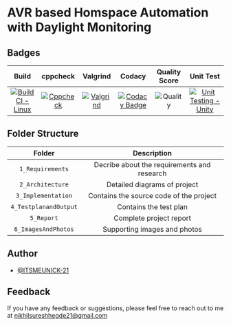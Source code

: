 # AVR based Homspace Automation with Daylight Monitoring


## Badges
 
|Build|cppcheck|Valgrind|Codacy|Quality Score|Unit Test|
|:--:|:--:|:--:|:--:|:--:|:--:|
[![Build CI - Linux](https://github.com/ITSMEUNICK-21/M2_AVR_based_Homespace_Automation_with_Daylight_Monitoring/actions/workflows/c-cpp.yml/badge.svg)](https://github.com/ITSMEUNICK-21/M2_AVR_based_Homespace_Automation_with_Daylight_Monitoring/actions/workflows/c-cpp.yml)|[![Cppcheck](https://github.com/ITSMEUNICK-21/M2_AVR_based_Homespace_Automation_with_Daylight_Monitoring/actions/workflows/CodeQuality.yml/badge.svg?branch=main)](https://github.com/ITSMEUNICK-21/M2_AVR_based_Homespace_Automation_with_Daylight_Monitoring/actions/workflows/CodeQuality.yml)|[![Valgrind](https://github.com/ITSMEUNICK-21/M1_Income_and_Tax_Calculator/actions/workflows/valgrind.yml/badge.svg?branch=main)](https://github.com/ITSMEUNICK-21/M1_Income_and_Tax_Calculator/actions/workflows/valgrind.yml)|[![Codacy Badge](https://app.codacy.com/project/badge/Grade/b57ab38bab1b45b4a5576680f0a0b803)](https://www.codacy.com/gh/ITSMEUNICK-21/M1_Income_and_Tax_Calculator/dashboard?utm_source=github.com&amp;utm_medium=referral&amp;utm_content=ITSMEUNICK-21/M1_Income_and_Tax_Calculator&amp;utm_campaign=Badge_Grade)|![Quality](https://api.codiga.io/project/32105/score/svg)|[![Unit Testing - Unity](https://github.com/ITSMEUNICK-21/M1_Income_and_Tax_Calculator/actions/workflows/Unit.yml/badge.svg?branch=main)](https://github.com/ITSMEUNICK-21/M1_Income_and_Tax_Calculator/actions/workflows/Unit.yml)

## Folder Structure
|Folder|Description|
|:--:|:--:|
|`1_Requirements`| Decribe about the requirements and research|
|`2_Architecture`| Detailed diagrams of project|
|`3_Implementation`| Contains the source code of the project|
|`4_TestplanandOutput`| Contains the test plan|
|`5_Report`| Complete project report|
|`6_ImagesAndPhotos`| Supporting images and photos|

## Author

- [@ITSMEUNICK-21](https://www.github.com/ITSMEUNICK-21)

## Feedback

If you have any feedback or suggestions, please feel free to reach out to me at nikhilsureshhegde21@gmail.com

